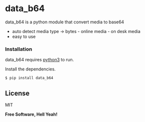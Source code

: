 # data_b64


data_b64 is a python module that convert media to base64
  - auto detect media type -> bytes - online media - on desk media
  - easy to use


### Installation

data_b64 requires [python3](https://python.org/)  to run.

Install the dependencies.

```sh
$ pip install data_b64
```

License
----

MIT


**Free Software, Hell Yeah!**
